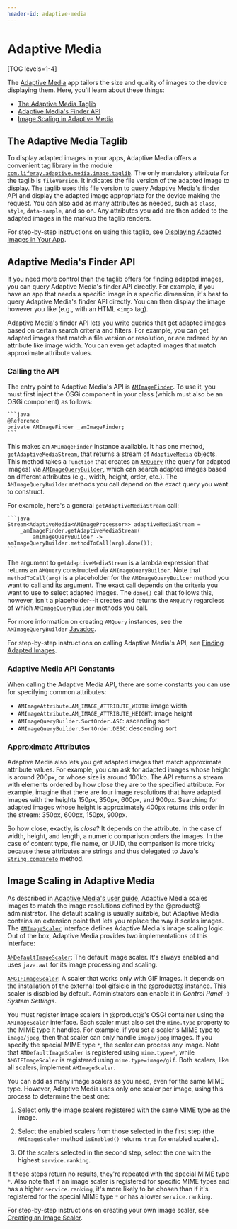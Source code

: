 ```yaml
---
header-id: adaptive-media
---
```


# Adaptive Media

[TOC levels=1-4]

The 
[Adaptive Media](/docs/7-2/user/-/knowledge_base/user/adapting-your-media-across-multiple-devices) 
app tailors the size and quality of images to the device displaying them. Here, 
you'll learn about these things:

-   [The Adaptive Media Taglib](#the-adaptive-media-taglib)
-   [Adaptive Media's Finder API](#adaptive-medias-finder-api)
-   [Image Scaling in Adaptive Media](#image-scaling-in-adaptive-media)

## The Adaptive Media Taglib

To display adapted images in your apps, Adaptive Media offers a convenient tag 
library in the module 
[`com.liferay.adaptive.media.image.taglib`](https://github.com/liferay/com-liferay-adaptive-media/tree/master/adaptive-media-image-taglib). 
The only mandatory attribute for the taglib is `fileVersion`. It indicates the 
file version of the adapted image to display. The taglib uses this file version 
to query Adaptive Media's finder API and display the adapted image appropriate 
for the device making the request. You can also add as many attributes as 
needed, such as `class`, `style`, `data-sample`, and so on. Any attributes you 
add are then added to the adapted images in the markup the taglib renders. 

For step-by-step instructions on using this taglib, see 
[Displaying Adapted Images in Your App](/docs/7-2/frameworks/-/knowledge_base/frameworks/displaying-adapted-images-in-your-app). 

## Adaptive Media's Finder API

If you need more control than the taglib offers for finding adapted images, you 
can query Adaptive Media's finder API directly. For example, if you have an app 
that needs a specific image in a specific dimension, it's best to query Adaptive 
Media's finder API directly. You can then display the image however you like 
(e.g., with an HTML `<img>` tag). 

Adaptive Media's finder API lets you write queries that get adapted images based 
on certain search criteria and filters. For example, you can get adapted images 
that match a file version or resolution, or are ordered by an attribute like 
image width. You can even get adapted images that match approximate attribute 
values. 

### Calling the API

The entry point to Adaptive Media's API is 
[`AMImageFinder`](@app-ref@/adaptive-media/latest/javadocs/com/liferay/adaptive/media/image/finder/AMImageFinder.html). 
To use it, you must first inject the OSGi component in your class (which must 
also be an OSGi component) as follows: 

    ```java
    @Reference
    private AMImageFinder _amImageFinder;
    ```

This makes an `AMImageFinder` instance available. It has one method, 
`getAdaptiveMediaStream`, that returns a stream of 
[`AdaptiveMedia`](@app-ref@/adaptive-media/latest/javadocs/com/liferay/adaptive/media/AdaptiveMedia.html) 
objects. This method takes a `Function` that creates an 
[`AMQuery`](@app-ref@/adaptive-media/latest/javadocs/com/liferay/adaptive/media/finder/AMQuery.html) 
(the query for adapted images) via 
[`AMImageQueryBuilder`](@app-ref@/adaptive-media/latest/javadocs/com/liferay/adaptive/media/image/finder/AMImageQueryBuilder.html), 
which can search adapted images based on different attributes (e.g., width, 
height, order, etc.). The `AMImageQueryBuilder` methods you call depend on the 
exact query you want to construct. 

For example, here's a general `getAdaptiveMediaStream` call:

    ```java
    Stream<AdaptiveMedia<AMImageProcessor>> adaptiveMediaStream =
        _amImageFinder.getAdaptiveMediaStream(
            amImageQueryBuilder -> amImageQueryBuilder.methodToCall(arg).done());
    ```

The argument to `getAdaptiveMediaStream` is a lambda expression that returns an 
`AMQuery` constructed via `AMImageQueryBuilder`. Note that `methodToCall(arg)` 
is a placeholder for the `AMImageQueryBuilder` method you want to call and its 
argument. The exact call depends on the criteria you want to use to select 
adapted images. The `done()` call that follows this, however, isn't a 
placeholder--it creates and returns the `AMQuery` regardless of which 
`AMImageQueryBuilder` methods you call. 

For more information on creating `AMQuery` instances, see the 
`AMImageQueryBuilder` 
[Javadoc](@app-ref@/adaptive-media/latest/javadocs/com/liferay/adaptive/media/image/finder/AMImageQueryBuilder.html). 

For step-by-step instructions on calling Adaptive Media's API, see 
[Finding Adapted Images](/docs/7-2/frameworks/-/knowledge_base/frameworks/finding-adapted-images). 

### Adaptive Media API Constants

When calling the Adaptive Media API, there are some constants you can use for 
specifying common attributes: 

-   `AMImageAttribute.AM_IMAGE_ATTRIBUTE_WIDTH`: image width
-   `AMImageAttribute.AM_IMAGE_ATTRIBUTE_HEIGHT`: image height
-   `AMImageQueryBuilder.SortOrder.ASC`: ascending sort
-   `AMImageQueryBuilder.SortOrder.DESC`: descending sort

### Approximate Attributes

Adaptive Media also lets you get adapted images that match approximate attribute 
values. For example, you can ask for adapted images whose height is around 
200px, or whose size is around 100kb. The API returns a stream with elements 
ordered by how close they are to the specified attribute. For example, imagine 
that there are four image resolutions that have adapted images with the heights 
150px, 350px, 600px, and 900px. Searching for adapted images whose height is 
approximately 400px returns this order in the stream: 350px, 600px, 150px, 
900px. 

So how close, exactly, is *close*? It depends on the attribute. In the case of 
width, height, and length, a numeric comparison orders the images. In the case 
of content type, file name, or UUID, the comparison is more tricky because these 
attributes are strings and thus delegated to Java's 
[`String.compareTo`](https://docs.oracle.com/javase/8/docs/api/java/lang/String.html#compareTo-java.lang.String-) 
method. 

## Image Scaling in Adaptive Media

As described in 
[Adaptive Media's user guide](/docs/7-2/user/-/knowledge_base/user/adapting-your-media-across-multiple-devices), 
Adaptive Media scales images to match the image resolutions defined by the 
@product@ administrator. The default scaling is usually suitable, but Adaptive 
Media contains an extension point that lets you replace the way it scales 
images. The 
[`AMImageScaler`](@app-ref@/adaptive-media/latest/javadocs/com/liferay/adaptive/media/image/scaler/AMImageScaler.html) 
interface defines Adaptive Media's image scaling logic. Out of the box, Adaptive 
Media provides two implementations of this interface: 

[`AMDefaultImageScaler`](https://github.com/liferay/com-liferay-adaptive-media/blob/master/adaptive-media-image-impl/src/main/java/com/liferay/adaptive/media/image/internal/scaler/AMDefaultImageScaler.java): 
The default image scaler. It's always enabled and uses `java.awt` for its image 
processing and scaling. 

[`AMGIFImageScaler`](https://github.com/liferay/com-liferay-adaptive-media/blob/master/adaptive-media-image-impl/src/main/java/com/liferay/adaptive/media/image/internal/scaler/AMGIFImageScaler.java): 
A scaler that works only with GIF images. It depends on the installation of the 
external tool 
[gifsicle](https://www.lcdf.org/gifsicle/) 
in the @product@ instance. This scaler is disabled by default. Administrators 
can enable it in *Control Panel* &rarr; *System Settings*. 

You must register image scalers in @product@'s OSGi container using the 
`AMImageScaler` interface. Each scaler must also set the `mime.type` property to 
the MIME type it handles. For example, if you set a scaler's MIME type to 
`image/jpeg`, then that scaler can only handle `image/jpeg` images. If you 
specify the special MIME type `*`, the scaler can process any image. Note that 
`AMDefaultImageScaler` is registered using `mime.type=*`, while 
`AMGIFImageScaler` is registered using `mime.type=image/gif`. Both scalers, like 
all scalers, implement `AMImageScaler`. 

You can add as many image scalers as you need, even for the same MIME type. 
However, Adaptive Media uses only one scaler per image, using this process to 
determine the best one: 

1.  Select only the image scalers registered with the same MIME type as the 
    image. 

2.  Select the enabled scalers from those selected in the first step 
    (the `AMImageScaler` method `isEnabled()` returns `true` for enabled 
    scalers). 

3.  Of the scalers selected in the second step, select the one with the highest 
    `service.ranking`. 

If these steps return no results, they're repeated with the special MIME type 
`*`. Also note that if an image scaler is registered for specific MIME types and 
has a higher `service.ranking`, it's more likely to be chosen than if it's 
registered for the special MIME type `*` or has a lower `service.ranking`. 

For step-by-step instructions on creating your own image scaler, see 
[Creating an Image Scaler](/docs/7-2/frameworks/-/knowledge_base/frameworks/creating-an-image-scaler). 
